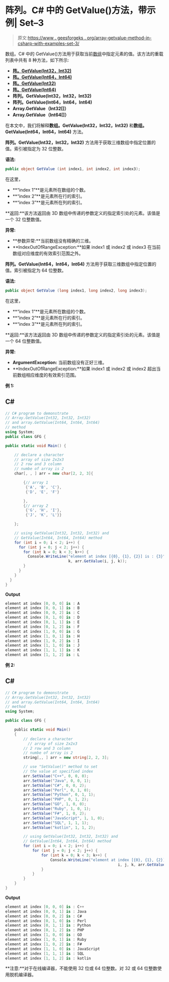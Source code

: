 # 阵列。C# 中的 GetValue()方法，带示例| Set–3

> 原文:[https://www . geesforgeks . org/array-getvalue-method-in-csharp-with-examples-set-3/](https://www.geeksforgeeks.org/array-getvalue-method-in-csharp-with-examples-set-3/)

数组。C# 中的 GetValue()方法用于获取当前[数组](https://www.geeksforgeeks.org/c-sharp-arrays/)中指定元素的值。该方法的重载列表中共有 8 种方法，如下所示:

*   [**阵。GetValue(Int32，Int32)**](https://www.geeksforgeeks.org/array-getvalue-method-in-csharp-with-examples-set-1/)
*   [**阵。GetValue(Int64，Int64)**](https://www.geeksforgeeks.org/array-getvalue-method-in-csharp-with-examples-set-1/)
*   [**阵。GetValue(Int32)**](https://www.geeksforgeeks.org/array-getvalue-method-in-csharp-with-examples-set-2/)
*   [**阵。GetValue(Int64)**](https://www.geeksforgeeks.org/array-getvalue-method-in-csharp-with-examples-set-2/)
*   **阵列。GetValue(Int32，Int32，Int32)**
*   **阵列。GetValue(Int64，Int64，Int64)**
*   **Array.GetValue（Int32[]）**
*   **Array.GetValue（Int64[]）**

在本文中，我们将解释**数组。GetValue(Int32，Int32，Int32)** 和**数组。GetValue(Int64，Int64，Int64)** 方法。

**阵列。GetValue(Int32，Int32，Int32)** 方法用于获取三维数组中指定位置的值。索引被指定为 32 位整数。

**语法:**

```cs
public object GetValue (int index1, int index2, int index3);

```

在这里，

*   **“index 1”**是元素所在数组的个数。
*   **“index 2”**是元素所在行的索引。
*   **“index 3”**是元素所在列的索引。

**返回:**该方法返回由 3D 数组中传递的参数定义的指定索引处的元素。该值是一个 32 位整数值。

**异常:**

*   **参数异常:**当前数组没有精确的三维。
*   **IndexOutOfRangeException:**如果 index1 或 index2 或 index3 在当前数组对应维度的有效索引范围之外。

**阵列。GetValue(Int64，Int64，Int64)** 方法用于获取三维数组中指定位置的值。索引被指定为 64 位整数。

**语法:**

```cs
public object GetValue (long index1, long index2, long index3);

```

在这里，

*   **“index 1”**是元素所在数组的个数。
*   **“index 2”**是元素所在行的索引。
*   **“index 3”**是元素所在列的索引。

**返回:**该方法返回由 3D 数组中传递的参数定义的指定索引处的元素。该值是一个 64 位整数值。

**异常:**

*   **ArgumentException:** 当前数组没有正好三维。
*   **IndexOutOfRangeException:**如果 index1 或 index2 或 index2 超出当前数组相应维度的有效索引范围。

**例 1:**

## C#

```cs
// C# program to demonstrate
// Array.GetValue(Int32, Int32, Int32)
// and array.GetValue(Int64, Int64, Int64)
// method
using System;
public class GFG {

public static void Main() {

    // declare a character
    // array of size 2x2x3
    // 2 row and 3 column
    // numbe of array is 2
    char[, , ] arr = new char[2, 2, 3]{

        {// array 1
         {'A', 'B', 'C'},
         {'D', 'E', 'F'}

        },
        {// array 2
         {'G', 'H', 'I'},
         {'J', 'K', 'L'}}

    };

    // using GetValue(Int32, Int32, Int32) and
    // GetValue(Int64, Int64, Int64) method
    for (int i = 0; i < 2; i++) {
      for (int j = 0; j < 2; j++) {
        for (int k = 0; k < 3; k++) {
          Console.WriteLine("element at index [{0}, {1}, {2}] is : {3}", i, j,
                            k, arr.GetValue(i, j, k));
        }
      }
    }
  }
}
```

**Output**

```cs
element at index [0, 0, 0] is : A
element at index [0, 0, 1] is : B
element at index [0, 0, 2] is : C
element at index [0, 1, 0] is : D
element at index [0, 1, 1] is : E
element at index [0, 1, 2] is : F
element at index [1, 0, 0] is : G
element at index [1, 0, 1] is : H
element at index [1, 0, 2] is : I
element at index [1, 1, 0] is : J
element at index [1, 1, 1] is : K
element at index [1, 1, 2] is : L

```

**例 2:**

## C#

```cs
// C# program to demonstrate
// Array.GetValue(Int32, Int32, Int32)
// and array.GetValue(Int64, Int64, Int64)
// method
using System;

public class GFG {

    public static void Main()
    {
        // declare a character
          // array of size 2x2x3
        // 2 row and 3 column
        // numbe of array is 2
        string[,, ] arr = new string[2, 2, 3];

        // use "SetValue()" method to set
        // the value at specified index
        arr.SetValue("C++", 0, 0, 0);
        arr.SetValue("Java", 0, 0, 1);
        arr.SetValue("C#", 0, 0, 2);
        arr.SetValue("Perl", 0, 1, 0);
        arr.SetValue("Python", 0, 1, 1);
        arr.SetValue("PHP", 0, 1, 2);
        arr.SetValue("GO", 1, 0, 0);
        arr.SetValue("Ruby", 1, 0, 1);
        arr.SetValue("F#", 1, 0, 2);
        arr.SetValue("JavaScript", 1, 1, 0);
        arr.SetValue("SQL", 1, 1, 1);
        arr.SetValue("kotlin", 1, 1, 2);

        // using GetValue(Int32, Int32, Int32) and
        // GetValue(Int64, Int64, Int64) method
        for (int i = 0; i < 2; i++) {
            for (int j = 0; j < 2; j++) {
                for (int k = 0; k < 3; k++) {
                    Console.WriteLine("element at index [{0}, {1}, {2}] is : {3}",
                                                  i, j, k, arr.GetValue(i, j, k));
                }
            }
        }
    }
}
```

**Output**

```cs
element at index [0, 0, 0] is : C++
element at index [0, 0, 1] is : Java
element at index [0, 0, 2] is : C#
element at index [0, 1, 0] is : Perl
element at index [0, 1, 1] is : Python
element at index [0, 1, 2] is : PHP
element at index [1, 0, 0] is : GO
element at index [1, 0, 1] is : Ruby
element at index [1, 0, 2] is : F#
element at index [1, 1, 0] is : JavaScript
element at index [1, 1, 1] is : SQL
element at index [1, 1, 2] is : kotlin

```

**注意:**对于在线编译器，不能使用 32 位或 64 位整数。对 32 或 64 位整数使用脱机编译器。